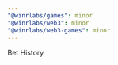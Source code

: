 ```yaml
---
"@winrlabs/games": minor
"@winrlabs/web3": minor
"@winrlabs/web3-games": minor
---
```


Bet History
